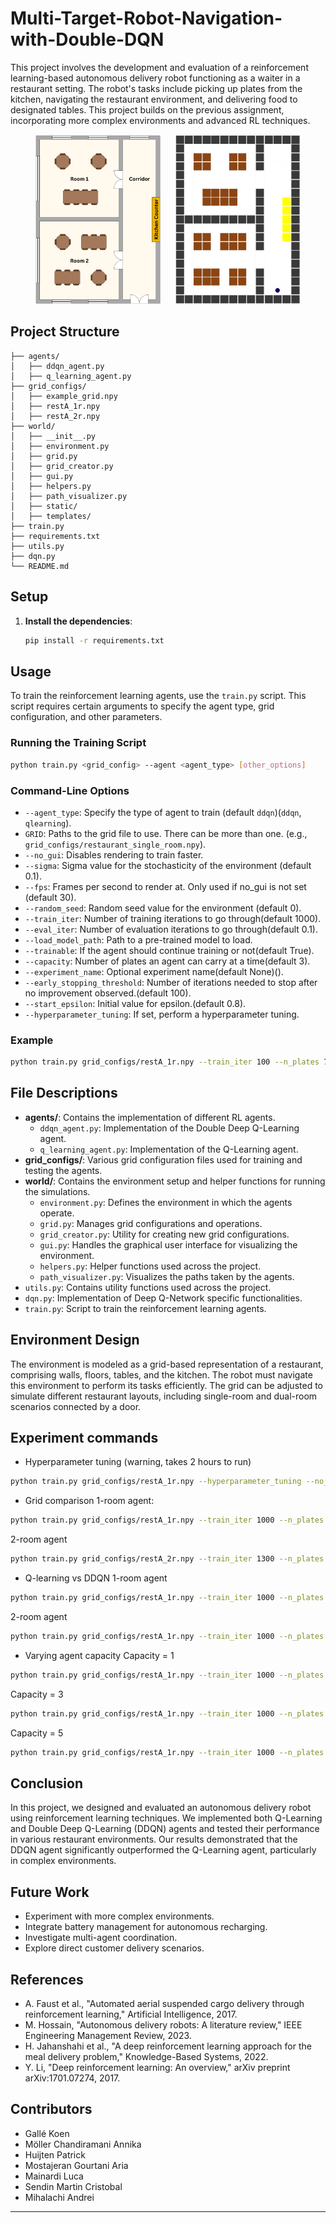 # Multi-Target-Robot-Navigation-with-Double-DQN

This project involves the development and evaluation of a reinforcement learning-based autonomous delivery robot functioning as a waiter in a restaurant setting. The robot's tasks include picking up plates from the kitchen, navigating the restaurant environment, and delivering food to designated tables. This project builds on the previous assignment, incorporating more complex environments and advanced RL techniques.

<div style="text-align: center;">
    <img src="restA_floorplan.png" alt="Restaurant Floor Plan" width="200" style="display: inline-block; margin-right: 20px;"/>
    <img src="restA_grid.png" alt="Restaurant Grid" width="200" style="display: inline-block;"/>
</div>

## Project Structure

```
├── agents/
│   ├── ddqn_agent.py
│   ├── q_learning_agent.py
├── grid_configs/
│   ├── example_grid.npy
│   ├── restA_1r.npy
│   ├── restA_2r.npy
├── world/
│   ├── __init__.py
│   ├── environment.py
│   ├── grid.py
│   ├── grid_creator.py
│   ├── gui.py
│   ├── helpers.py
│   ├── path_visualizer.py
│   ├── static/
│   ├── templates/
├── train.py
├── requirements.txt
├── utils.py
├── dqn.py
└── README.md

```

## Setup

1. **Install the dependencies**:
   ```sh
   pip install -r requirements.txt
   ```

## Usage

To train the reinforcement learning agents, use the `train.py` script. This script requires certain arguments to specify the agent type, grid configuration, and other parameters.

### Running the Training Script

```sh
python train.py <grid_config> --agent <agent_type> [other_options]
```

### Command-Line Options

- `--agent_type`: Specify the type of agent to train (default `ddqn`)(`ddqn`, `qlearning`).
- `GRID`: Paths to the grid file to use. There can be more than one. (e.g., `grid_configs/restaurant_single_room.npy`).
- `--no_gui`: Disables rendering to train faster.
- `--sigma`: Sigma value for the stochasticity of the environment (default 0.1).
- `--fps`: Frames per second to render at. Only used if no_gui is not set (default 30).
- `--random_seed`: Random seed value for the environment (default 0).
- `--train_iter`: Number of training iterations to go through(default 1000).
- `--eval_iter`: Number of evaluation iterations to go through(default 0.1).
- `--load_model_path`: Path to a pre-trained model to load.
- `--trainable`: If the agent should continue training or not(default True).
- `--capacity`: Number of plates an agent can carry at a time(default 3).
- `--experiment_name`: Optional experiment name(default None)().
- `--early_stopping_threshold`: Number of iterations needed to stop after no improvement observed.(default 100).
- `--start_epsilon`: Initial value for epsilon.(default 0.8).
- `--hyperparameter_tuning`: If set, perform a hyperparameter tuning.

### Example

```sh
python train.py grid_configs/restA_1r.npy --train_iter 100 --n_plates 7 --fps 30 --sigma 0.1 --eval_iter 10 --random_seed 5 --agent_type ddqn --start_epsilon 0.7
```

## File Descriptions

- **agents/**: Contains the implementation of different RL agents.
  - `ddqn_agent.py`: Implementation of the Double Deep Q-Learning agent.
  - `q_learning_agent.py`: Implementation of the Q-Learning agent.
- **grid_configs/**: Various grid configuration files used for training and testing the agents.
- **world/**: Contains the environment setup and helper functions for running the simulations.
  - `environment.py`: Defines the environment in which the agents operate.
  - `grid.py`: Manages grid configurations and operations.
  - `grid_creator.py`: Utility for creating new grid configurations.
  - `gui.py`: Handles the graphical user interface for visualizing the environment.
  - `helpers.py`: Helper functions used across the project.
  - `path_visualizer.py`: Visualizes the paths taken by the agents.
- `utils.py`: Contains utility functions used across the project.
- `dqn.py`: Implementation of Deep Q-Network specific functionalities.
- `train.py`: Script to train the reinforcement learning agents.

## Environment Design

The environment is modeled as a grid-based representation of a restaurant, comprising walls, floors, tables, and the kitchen. The robot must navigate this environment to perform its tasks efficiently. The grid can be adjusted to simulate different restaurant layouts, including single-room and dual-room scenarios connected by a door.

## Experiment commands

- Hyperparameter tuning (warning, takes 2 hours to run)

```sh
python train.py grid_configs/restA_1r.npy --hyperparameter_tuning --no_gui
```

- Grid comparison
  1-room agent:

```sh
python train.py grid_configs/restA_1r.npy --train_iter 1000 --n_plates 9 --capacity 3 --eval_iter 100 --agent_type ddqn --start_epsilon 0.4 --early_stopping_threshold 100 --no_gui
```

2-room agent

```sh
python train.py grid_configs/restA_2r.npy --train_iter 1300 --n_plates 9 --capacity 3 --eval_iter 100 --agent_type ddqn --start_epsilon 0.5 --early_stopping_threshold 200 --no_gui
```

- Q-learning vs DDQN
  1-room agent

```sh
python train.py grid_configs/restA_1r.npy --train_iter 1000 --n_plates 9 --capacity 3 --eval_iter 100 --agent_type qlearning --start_epsilon 0.8 --early_stopping_threshold 100 --no_gui
```

2-room agent

```sh
python train.py grid_configs/restA_1r.npy --train_iter 1000 --n_plates 9 --capacity 3 --eval_iter 100 --agent_type qlearning --start_epsilon 0.8 --early_stopping_threshold 200 --no_gui
```

- Varying agent capacity
  Capacity = 1

```sh
python train.py grid_configs/restA_1r.npy --train_iter 1000 --n_plates 9 --capacity 1 --eval_iter 100 --agent_type ddqn --start_epsilon 0.5 --early_stopping_threshold 100 --no_gui
```

Capacity = 3

```sh
python train.py grid_configs/restA_1r.npy --train_iter 1000 --n_plates 9 --capacity 3 --eval_iter 100 --agent_type ddqn --start_epsilon 0.5 --early_stopping_threshold 100 --no_gui
```

Capacity = 5

```sh
python train.py grid_configs/restA_1r.npy --train_iter 1000 --n_plates 9 --capacity 5 --eval_iter 100 --agent_type ddqn --start_epsilon 0.5 --early_stopping_threshold 100 --no_gui
```

## Conclusion

In this project, we designed and evaluated an autonomous delivery robot using reinforcement learning techniques. We implemented both Q-Learning and Double Deep Q-Learning (DDQN) agents and tested their performance in various restaurant environments. Our results demonstrated that the DDQN agent significantly outperformed the Q-Learning agent, particularly in complex environments.

## Future Work

- Experiment with more complex environments.
- Integrate battery management for autonomous recharging.
- Investigate multi-agent coordination.
- Explore direct customer delivery scenarios.

## References

- A. Faust et al., "Automated aerial suspended cargo delivery through reinforcement learning," Artificial Intelligence, 2017.
- M. Hossain, "Autonomous delivery robots: A literature review," IEEE Engineering Management Review, 2023.
- H. Jahanshahi et al., "A deep reinforcement learning approach for the meal delivery problem," Knowledge-Based Systems, 2022.
- Y. Li, "Deep reinforcement learning: An overview," arXiv preprint arXiv:1701.07274, 2017.

## Contributors

- Gallé Koen
- Möller Chandiramani Annika
- Huijten Patrick
- Mostajeran Gourtani Aria
- Mainardi Luca
- Sendin Martin Cristobal
- Mihalachi Andrei

---
